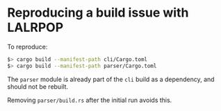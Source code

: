 # Reproducing a build issue with LALRPOP

To reproduce:

```bash
$> cargo build --manifest-path cli/Cargo.toml
$> cargo build --manifest-path parser/Cargo.toml
```

The `parser` module is already part of the `cli` build as a dependency, and should not be rebuilt.

Removing `parser/build.rs` after the initial run avoids this.
